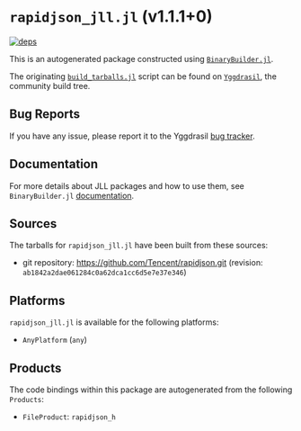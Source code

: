 # `rapidjson_jll.jl` (v1.1.1+0)

[![deps](https://juliahub.com/docs/rapidjson_jll/deps.svg)](https://juliahub.com/ui/Packages/General/rapidjson_jll/)

This is an autogenerated package constructed using [`BinaryBuilder.jl`](https://github.com/JuliaPackaging/BinaryBuilder.jl).

The originating [`build_tarballs.jl`](https://github.com/JuliaPackaging/Yggdrasil/blob/4596dccacf565d15c4d006543e9c0b241c8710b8/R/rapidjson/build_tarballs.jl) script can be found on [`Yggdrasil`](https://github.com/JuliaPackaging/Yggdrasil/), the community build tree.

## Bug Reports

If you have any issue, please report it to the Yggdrasil [bug tracker](https://github.com/JuliaPackaging/Yggdrasil/issues).

## Documentation

For more details about JLL packages and how to use them, see `BinaryBuilder.jl` [documentation](https://docs.binarybuilder.org/stable/jll/).

## Sources

The tarballs for `rapidjson_jll.jl` have been built from these sources:

* git repository: https://github.com/Tencent/rapidjson.git (revision: `ab1842a2dae061284c0a62dca1cc6d5e7e37e346`)

## Platforms

`rapidjson_jll.jl` is available for the following platforms:

* `AnyPlatform` (`any`)

## Products

The code bindings within this package are autogenerated from the following `Products`:

* `FileProduct`: `rapidjson_h`
